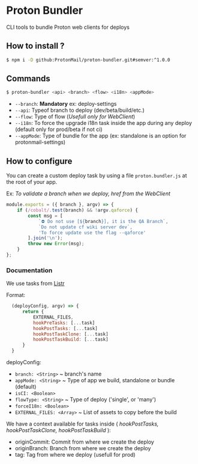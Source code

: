# Proton Bundler

CLI tools to bundle Proton web clients for deploys

## How to install ?

```sh
$ npm i -D github:ProtonMail/proton-bundler.git#semver:^1.0.0
``` 

## Commands

```sh
$ proton-bundler <api> <branch> <flow> <i18n> <appMode>
``` 

- `--branch`: **Mandatory** ex: deploy-settings 
- `--api`: Typeof branch to deploy (dev/beta/build/etc.)
- `--flow`: Type of flow (_Usefull only for WebClient_)
- `--i18n`: To force the upgrade i18n task inside the app during any deploy (default only for prod/beta if not ci)
- `--appMode`: Type of bundle for the app (ex: standalone is an option for protonmail-settings)


## How to configure

You can create a custom deploy task by using a file `proton.bundler.js` at the root of your app.

Ex: _To validate a branch when we deploy, href from the WebClient_

```js
module.exports = ({ branch }, argv) => {
    if (/cobalt/.test(branch) && !argv.qaforce) {
        const msg = [
            `⛔ Do not use [${branch}], it is the QA Branch`,
            `Do not update cf wiki server dev`,
            'To force update use the flag --qaforce'
        ].join('\n');
        throw new Error(msg);
    }
};
```

### Documentation

We use tasks from [Listr](https://github.com/SamVerschueren/listr#usage)

Format:

```js
  (deployConfig, argv) => {
      return {
          EXTERNAL_FILES,
          hookPreTasks: [...task]
          hookPostTasks: [...task]
          hookPostTaskClone: [...task]
          hookPostTaskBuild: [...task]
      }
  }
```

deployConfig:

- `branch: <String>` ~ branch's name
- `appMode: <String>` ~ Type of app we build, standalone or bundle (default)
- `isCI: <Boolean>`
- `flowType: <String>` ~ Type of deploy ('single', or 'many')
- `forceI18n: <Boolean>`
- `EXTERNAL_FILES: <Array>` ~ List of assets to copy before the build

We have a context available for tasks inside ( _hookPostTasks, hookPostTaskClone, hookPostTaskBuild_ ):

- originCommit: Commit from where we create the deploy
- originBranch: Branch from where we create the deploy
- tag: Tag from where we deploy (usefull for prod)
